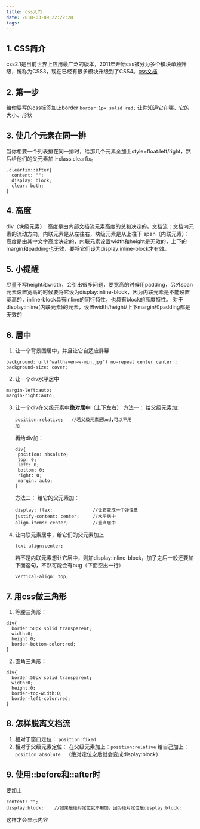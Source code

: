 ```yaml
---
title: css入门
date: 2018-03-09 22:22:28
tags:
---
```

## 1. CSS简介
css2.1是目前世界上应用最广泛的版本，2011年开始css被分为多个模块单独升级，统称为CSS3，现在已经有很多模块升级到了CSS4。[css文档](https://www.w3.org/Style/CSS/specs.en.html)

## 2. 第一步
给你要写的css标签加上border
`border:1px solid red;`
让你知道它在哪、它的大小、形状

## 3. 使几个元素在同一排
当你想要一个列表排在同一排时，给那几个元素全加上style=float:left/right，然后给他们的父元素加上class:clearfix。
```
.clearfix::after{
  content: "";
  display: block;
  clear: both;
}
```
## 4. 高度
div（块级元素）：高度是由内部文档流元素高度的总和决定的。文档流：文档内元素的流动方向，内联元素是从左往右，块级元素是从上往下
 span（内联元素）：高度是由其中文字高度决定的，内联元素设置width和height是无效的，上下的margin和padding也无效，要将它们设为display:inline-block才有效。
## 5. 小提醒
尽量不写height和width，会引出很多问题，要宽高的时候用padding，另外span元素设置宽高的时候要将它设为display:inline-block，因为内联元素是不能设置宽高的，inline-block具有inline的同行特性，也具有block的高度特性。
对于display:inline(内联元素)的元素，设置width/height/上下margin和padding都是无效的
## 6. 居中
1. 让一个背景图居中，并且让它自适应屏幕
```
background: url("wallhaven-w-min.jpg") no-repeat center center ;
background-size: cover;
```
2. 让一个div水平居中
```
margin-left:auto;
margin-right:auto;
```
3. 让一个div在父级元素中**绝对居中**（上下左右）
方法一：
给父级元素加:
   ```
   position:relative;   //若父级元素是body可以不用
   加
   ```
   再给div加：
   ```
   div{
    position: absolute;
    top: 0;
    left: 0;
    bottom: 0;
    right: 0;
    margin: auto;
   }
   ```
   方法二：
给它的父元素加：
   ```
   display: flex;               //让它变成一个弹性盒
   justify-content: center;     //水平居中
   align-items: center;         //垂直居中
   ```
4. 让内联元素居中，给它们的父元素加上
    ```
    text-align:center;
    ```
    若不是内联元素想让它居中，则加display:inline-block，加了之后一般还要加下面这句，不然可能会有bug（下面空出一行）
    ```
    vertical-align: top;
    ```

## 7. 用css做三角形
1. 等腰三角形：
```
div{
  border:50px solid transparent;
  width:0;
  height:0;
  border-bottom-color:red;
}
```
2. 直角三角形：
```
div{
  border:50px solid transparent;
  width:0;
  height:0;
  border-top-width:0;
  border-left-color:red;
}
```

## 8. 怎样脱离文档流
1. 相对于窗口定位：
`position:fixed`
2. 相对于父级元素定位：
在父级元素加上：`position:relative`
给自己加上：`position:absolute  `（绝对定位之后就会变成display:block）

## 9. 使用::before和::after时
要加上
```
content: "";
display:block;    //如果是绝对定位就不用加，因为绝对定位是display:block;
```
这样才会显示内容

